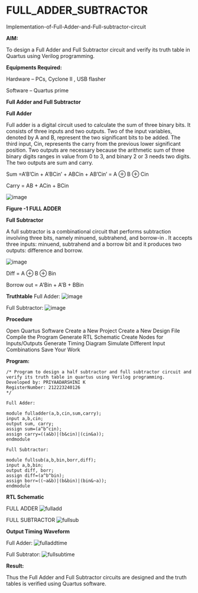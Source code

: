 # FULL_ADDER_SUBTRACTOR

Implementation-of-Full-Adder-and-Full-subtractor-circuit

**AIM:**

To design a Full Adder and Full Subtractor circuit and verify its truth table in Quartus using Verilog programming.

**Equipments Required:**

Hardware – PCs, Cyclone II , USB flasher

Software – Quartus prime

**Full Adder and Full Subtractor**

**Full Adder**

Full adder is a digital circuit used to calculate the sum of three binary bits. It consists of three inputs and two outputs. Two of the input variables, denoted by A and B, represent the two significant bits to be added. The third input, Cin, represents the carry from the previous lower significant position. Two outputs are necessary because the arithmetic sum of three binary digits ranges in value from 0 to 3, and binary 2 or 3 needs two digits. The two outputs are sum and carry.

Sum =A’B’Cin + A’BCin’ + ABCin + AB’Cin’ = A ⊕ B ⊕ Cin 

Carry = AB + ACin + BCin

![image](https://github.com/naavaneetha/FULL_ADDER_SUBTRACTOR/assets/154305477/0f30ba51-5ffb-4198-845f-18e054f675e7)

**Figure -1 FULL ADDER**

**Full Subtractor**

A full subtractor is a combinational circuit that performs subtraction involving three bits, namely minuend, subtrahend, and borrow-in . It accepts three inputs: minuend, subtrahend and a borrow bit and it produces two outputs: difference and borrow.

![image](https://github.com/naavaneetha/FULL_ADDER_SUBTRACTOR/assets/154305477/02b24f51-ab51-4304-9ad6-7b81ffc1ead5)

Diff = A ⊕ B ⊕ Bin 

Borrow out = A'Bin + A'B + BBin

**Truthtable**
Full Adder:
![image](https://github.com/user-attachments/assets/87349b01-447e-46b6-920e-9cb74dd5703c)

Full Subtractor:
![image](https://github.com/user-attachments/assets/7c2851f6-5a0d-42e9-911c-f1897c4fae5e)

**Procedure**

Open Quartus Software
Create a New Project
Create a New Design File
Compile the Program
Generate RTL Schematic
Create Nodes for Inputs/Outputs
Generate Timing Diagram
Simulate Different Input Combinations
Save Your Work

**Program:**
```
/* Program to design a half subtractor and full subtractor circuit and verify its truth table in quartus using Verilog programming. 
Developed by: PRIYAADARSHINI K
RegisterNumber: 212223240126
*/
```
```
Full Adder: 

module fulladder(a,b,cin,sum,carry);
input a,b,cin;
output sum, carry;
assign sum=(a^b^cin);
assign carry=((a&b)|(b&cin)|(cin&a));
endmodule

Full Subtractor:

module fullsub(a,b,bin,borr,diff);
input a,b,bin;
output diff, borr;
assign diff=(a^b^bin);
assign borr=((~a&b)|(b&bin)|(bin&~a));
endmodule
```

**RTL Schematic**

FULL ADDER 
![fulladd](https://github.com/user-attachments/assets/064ba51f-d2f4-4f6c-a501-7a08f4c9d1d8)

FULL SUBTRACTOR
![fullsub](https://github.com/user-attachments/assets/b94e2f1d-e91b-4915-b291-3a7317304b46)

**Output Timing Waveform**

Full Adder:
![fulladdtime](https://github.com/user-attachments/assets/5f747bd0-5c99-4bcc-a99e-2c7fdb9240c7)

Full Subtrator:
![fullsubtime](https://github.com/user-attachments/assets/d79b2e5c-480b-41a7-ba39-1ab9b3473dad)

**Result:**

Thus the Full Adder and Full Subtractor circuits are designed and the truth tables is verified using Quartus software.



